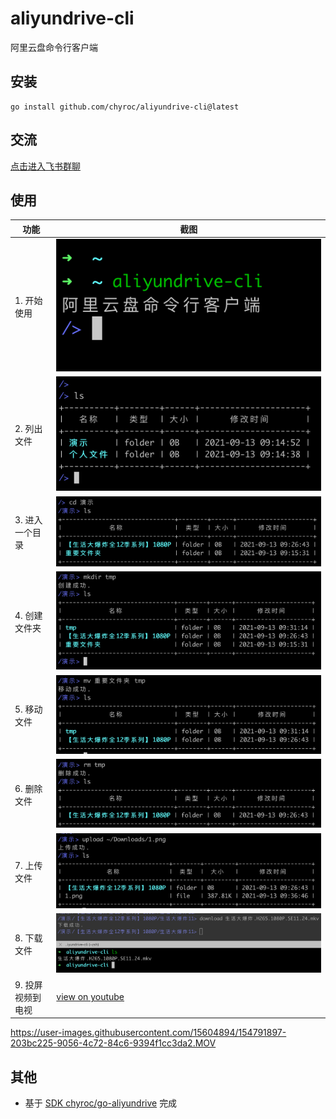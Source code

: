 # aliyundrive-cli

阿里云盘命令行客户端

## 安装

```shell
go install github.com/chyroc/aliyundrive-cli@latest
```

## 交流

[点击进入飞书群聊](https://applink.feishu.cn/client/chat/chatter/add_by_link?link_token=994r0363-759c-47f8-a392-f1be6349c547)

## 使用

| 功能        | 截图                                |
|-----------|-----------------------------------|
| 1. 开始使用   | ![](./screenshots/1.start.png)    |
| 2. 列出文件   | ![](./screenshots/2.ls.png)       |
| 3. 进入一个目录 | ![](./screenshots/3.cd.png)       |
| 4. 创建文件夹  | ![](./screenshots/4.mkdir.png)    |
| 5. 移动文件   | ![](./screenshots/5.mv.png)       |
| 6. 删除文件   | ![](./screenshots/6.rm.png)       |
| 7. 上传文件   | ![](./screenshots/7.upload.png)   |
| 8. 下载文件   | ![](./screenshots/8.download.png) |
| 9. 投屏视频到电视   | [view on youtube](https://www.youtube.com/watch?v=N74dQ2e9tMo) |

https://user-images.githubusercontent.com/15604894/154791897-203bc225-9056-4c72-84c6-9394f1cc3da2.MOV


## 其他

- 基于 [SDK chyroc/go-aliyundrive](https://github.com/chyroc/go-aliyundrive) 完成
